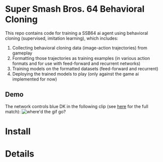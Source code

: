 
# Super Smash Bros. 64 Behavioral Cloning
This repo contains code for training a SSB64 ai agent using behavioral cloning (supervised, imitation learning), which includes:
1. Collecting behavioral cloning data (image-action trajectories) from gameplay
2. Formatting those trajectories as training examples (in various action formats and for use with feed-forward and recurrent networks)
3. Training models on the formatted datasets (feed-forward and recurrent)
4. Deploying the trained models to play (only against the game ai implemented for now)

## Demo
The network controls blue DK in the following clip (see [here](https://www.youtube.com/watch?v=73cBMVVKkxM&list=PLVACTjvt0Oe4gSh_FzrJSwFyXzeyPsCGH&index=1) for the full match):
![where'd the gif go?](https://github.com/wulfebw/ssb64bc/blob/master/media/ssb64_blue_dk_vs_kirby_resnet_2_comp.gif)

# Install

# Details
